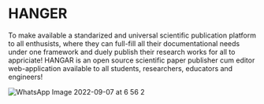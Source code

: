 # HANGER

To make available a standarized and universal scientific publication platform to all enthusists, where they can 
full-fill all their documentational needs under one framework and duely publish their research works for all to appriciate!
HANGAR is an open source scientific paper publisher cum editor web-application available to all students, researchers, 
educators and engineers! 



![WhatsApp Image 2022-09-07 at 6 56 2](https://user-images.githubusercontent.com/76189053/222558254-16e17a61-3215-44e4-a025-07e313cc2f54.png)
